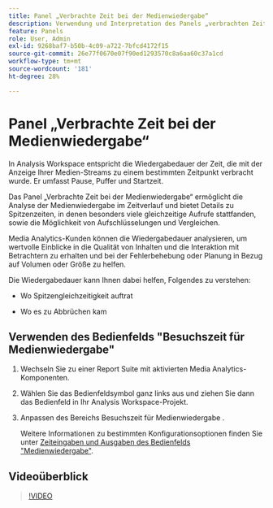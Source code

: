 ```yaml
---
title: Panel „Verbrachte Zeit bei der Medienwiedergabe“
description: Verwendung und Interpretation des Panels „verbrachten Zeit bei der Medienwiedergabe“ in Analysis Workspace.
feature: Panels
role: User, Admin
exl-id: 9268baf7-b50b-4c09-a722-7bfcd4172f15
source-git-commit: 26e77f0670e07f90ed1293570c8a6aa60c37a1cd
workflow-type: tm+mt
source-wordcount: '181'
ht-degree: 28%

---
```


# Panel „Verbrachte Zeit bei der Medienwiedergabe“

In Analysis Workspace entspricht die Wiedergabedauer der Zeit, die mit der Anzeige Ihrer Medien-Streams zu einem bestimmten Zeitpunkt verbracht wurde. Er umfasst Pause, Puffer und Startzeit.

Das Panel „Verbrachte Zeit bei der Medienwiedergabe“ ermöglicht die Analyse der Medienwiedergabe im Zeitverlauf und bietet Details zu Spitzenzeiten, in denen besonders viele gleichzeitige Aufrufe stattfanden, sowie die Möglichkeit von Aufschlüsselungen und Vergleichen.

Media Analytics-Kunden können die Wiedergabedauer analysieren, um wertvolle Einblicke in die Qualität von Inhalten und die Interaktion mit Betrachtern zu erhalten und bei der Fehlerbehebung oder Planung in Bezug auf Volumen oder Größe zu helfen.

Die Wiedergabedauer kann Ihnen dabei helfen, Folgendes zu verstehen:

* Wo Spitzengleichzeitigkeit auftrat

* Wo es zu Abbrüchen kam

## Verwenden des Bedienfelds &quot;Besuchszeit für Medienwiedergabe&quot;

1. Wechseln Sie zu einer Report Suite mit aktivierten Media Analytics-Komponenten.

1. Wählen Sie das Bedienfeldsymbol ganz links aus und ziehen Sie dann das Bedienfeld in Ihr Analysis Workspace-Projekt.

1. Anpassen des Bereichs Besuchszeit für Medienwiedergabe .

   Weitere Informationen zu bestimmten Konfigurationsoptionen finden Sie unter [Zeiteingaben und Ausgaben des Bedienfelds &quot;Medienwiedergabe&quot;](/help/analyze/analysis-workspace/c-panels/media-playback-timespent/panel-inputs-outputs.md).

## Videoüberblick

>[!VIDEO](https://video.tv.adobe.com/v/338699)
